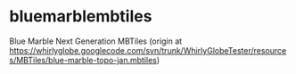 bluemarblembtiles
=================

Blue Marble Next Generation MBTiles (origin at https://whirlyglobe.googlecode.com/svn/trunk/WhirlyGlobeTester/resources/MBTiles/blue-marble-topo-jan.mbtiles)